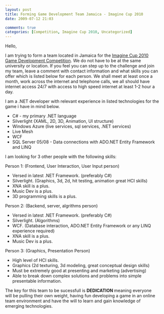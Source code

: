 ```yaml
---
layout: post
title: Forming Game Development Team Jamaica - Imagine Cup 2010
date: 2009-07-12 21:03

comments: true
categories: [Competition, Imagine Cup 2010, Uncategorized]
---
```

Hello,

I am trying to form a team located in Jamaica for the <a title="Imagine Cup 2010 Game Development Competition" href="http://imaginecup.com/Competition/mycompetitionportal.aspx?competitionId=38" target="_blank">Imagine Cup 2010 Game Development Competition</a>. We do not have to be at the same university or location. If you feel you can step up to the challenge and join my team, leave a comment with contact information and what skills you can offer which is listed below for each person. We shall meet at least once a month, work across the internet and telephone calls, we all should have internet access 24/7 with access to high speed internet at least 1-2 hour a day.

I am a .NET developer with relevant experience in listed technologies for the game i have in mind below.
<ul>
	<li>C# - my primary .NET language</li>
	<li>Silverlight (XAML, 2D, 3D, Animation, UI structure)</li>
	<li>Windows Azure (live services, sql services, .NET services)</li>
	<li>Live Mesh</li>
	<li>WCF</li>
	<li>SQL Server 05/08 - Data connections with ADO.NET Entity Framework and LINQ</li>
</ul>
I am looking for 3 other people with the following skills:

Person 1: (Frontend, User Interaction, User Input person)
<ul>
	<li>Versed in latest .NET Framework. (preferably C#)</li>
	<li>Silverlight. (Graphics, 3d, 2d, hit testing, animation great HCI skills)</li>
	<li>XNA skill is a plus.</li>
	<li>Music Dev is a plus.</li>
	<li>3D programming skills is a plus.</li>
</ul>
Person 2: (Backend, server, algrithms person)
<ul>
	<li>Versed in latest .NET Framework. (preferably C#)</li>
	<li>Silverlight. (Algorithms)</li>
	<li>WCF. (Database interaction, ADO.NET Entity Framework or any LINQ experience required)</li>
	<li>XNA skill is a plus.</li>
	<li>Music Dev is a plus.</li>
</ul>
Person 3: (Graphics, Presentation Person)
<ul>
	<li>High level of HCI skills.</li>
	<li>Graphics (2d texturing, 3d modeling, great conceptual design skills)</li>
	<li>Must be extremely good at presenting and marketing (advertising)</li>
	<li>Able to break down complex solutions and problems into simple presentable information.</li>
</ul>
The key for this team to be sucessfull is <strong>DEDICATION </strong>meaning everyone will be pulling their own weight, having fun developing a game in an online team environment and have the will to learn and gain knowledge of emerging technologies.
